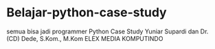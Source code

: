 # Belajar-python-case-study
semua bisa jadi programmer Python Case Study 
  Yuniar Supardi dan Dr. (CD) Dede, S.Kom., M.Kom 
ELEX MEDIA KOMPUTINDO
